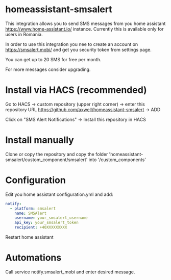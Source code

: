 # homeassistant-smsalert

This integration allows you to send SMS messages from you home assistant https://www.home-assistant.io/ instance.
Currently this is available only for users in Romania.

In order to use this integration you nee to create an account on https://smsalert.mobi/ and get you security token from settings page.

You can get up to 20 SMS for free per month.

For more messages consider upgrading.

# Install via HACS (recommended)

Go to HACS -> custom repository (upper right corner) -> enter this repository URL https://github.com/axwell/homeassistant-smsalert -> ADD

Click on "SMS Alert Notifications" -> Install this repository in HACS


# Install manually

Clone or copy the repository and copy the folder 'homeassistant-smsalert/custom_component/smsalert' into '/custom_components'

# Configuration

Edit you home assistant configuration.yml and add:

```yaml
notify:
  - platform: smsalert
    name: SMSAlert
    username: your_smsalert_username
    api_key: your_smsalert_token
    recipient: +40XXXXXXXXX
```
Restart home assistant

# Automations

Call service notify.smsalert_mobi and enter desired message.
